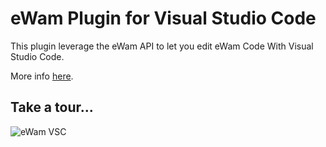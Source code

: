 # eWam Plugin for Visual Studio Code

This plugin leverage the eWam API to let you edit eWam Code With Visual Studio Code.

More info [here](https://github.com/MphasisWyde/visualStudioCodeEwam).

## Take a tour...
![eWam VSC](images/tour.gif)

